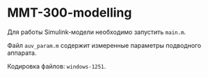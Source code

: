 # MMT-300-modelling
Для работы Simulink-модели необходимо запустить `main.m`.

Файл `auv_param.m` содержит измеренные параметры подводного аппарата.

Кодировка файлов: `windows-1251`.
